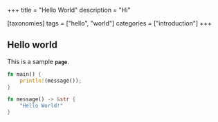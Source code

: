 +++
title = "Hello World"
description = "Hi"

[taxonomies]
tags = ["hello", "world"]
categories = ["introduction"]
+++

## Hello world

This is a sample **`page`**.

```rust
fn main() {
    println!(message());
}

fn message() -> &str {
    "Hello World!"
}
```
